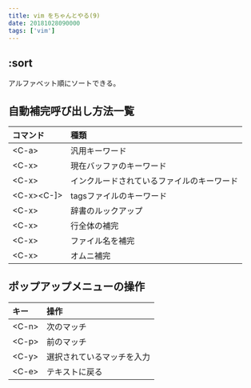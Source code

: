 ```yaml
---
title: vim をちゃんとやる(9)
date: 20181028090000
tags: ['vim']
---
```


## :sort
アルファベット順にソートできる。

## 自動補完呼び出し方法一覧
コマンド|種類
:-| :-
\<C-a>| 汎用キーワード
\<C-x><C-n>| 現在バッファのキーワード
\<C-x><C-i>| インクルードされているファイルのキーワード
\<C-x><C-]>| tagsファイルのキーワード
\<C-x><C-k>| 辞書のルックアップ
\<C-x><C-l>| 行全体の補完
\<C-x><C-f>| ファイル名を補完
\<C-x><C-o>| オムニ補完

## ポップアップメニューの操作
キー| 操作
:-| :-
\<C-n> | 次のマッチ
\<C-p> | 前のマッチ
\<C-y> | 選択されているマッチを入力
\<C-e> | テキストに戻る
